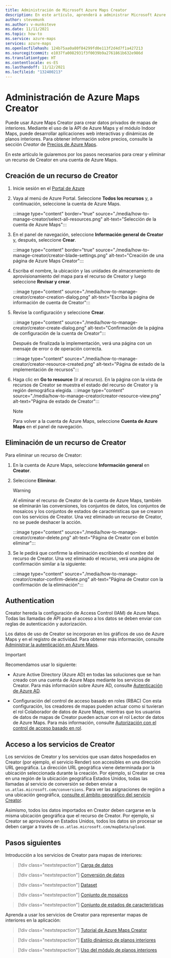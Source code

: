 ```yaml
---
title: Administración de Microsoft Azure Maps Creator
description: En este artículo, aprenderá a administrar Microsoft Azure Maps Creator.
author: stevemunk
ms.author: v-munksteve
ms.date: 11/11/2021
ms.topic: how-to
ms.service: azure-maps
services: azure-maps
ms.openlocfilehash: 124b75aa0a80f84299fd0e113f2d4d7f1a427213
ms.sourcegitcommit: e1037fa0082931f3f0039b9a2761861b632e986d
ms.translationtype: HT
ms.contentlocale: es-ES
ms.lasthandoff: 11/12/2021
ms.locfileid: "132400213"
---
```

# <a name="manage-azure-maps-creator"></a>Administración de Azure Maps Creator

Puede usar Azure Maps Creator para crear datos privados de mapas de interiores. Mediante el uso de la API de Azure Maps y el módulo Indoor Maps, puede desarrollar aplicaciones web interactivas y dinámicas de planos interiores. Para obtener información sobre precios, consulte la sección *Creator* de [Precios de Azure Maps](https://aka.ms/CreatorPricing).

En este artículo le guiaremos por los pasos necesarios para crear y eliminar un recurso de Creator en una cuenta de Azure Maps.

## <a name="create-creator-resource"></a>Creación de un recurso de Creator

1. Inicie sesión en el [Portal de Azure](https://portal.azure.com)

2. Vaya al menú de Azure Portal. Seleccione **Todos los recursos** y, a continuación, seleccione la cuenta de Azure Maps.

      :::image type="content" border="true" source="./media/how-to-manage-creator/select-all-resources.png" alt-text="Selección de la cuenta de Azure Maps":::

3. En el panel de navegación, seleccione **Información general de Creator** y, después, seleccione **Crear**.

    :::image type="content" border="true" source="./media/how-to-manage-creator/creator-blade-settings.png" alt-text="Creación de una página de Azure Maps Creator":::

4. Escriba el nombre, la ubicación y las unidades de almacenamiento de aprovisionamiento del mapa para el recurso de Creator y luego seleccione **Revisar y crear**.

   :::image type="content" source="./media/how-to-manage-creator/creator-creation-dialog.png" alt-text="Escriba la página de información de cuenta de Creator":::

5. Revise la configuración y seleccione **Crear**.

    :::image type="content" source="./media/how-to-manage-creator/creator-create-dialog.png" alt-text="Confirmación de la página de configuración de la cuenta de Creator":::

    Después de finalizada la implementación, verá una página con un mensaje de error o de operación correcta.

    :::image type="content" source="./media/how-to-manage-creator/creator-resource-created.png" alt-text="Página de estado de la implementación de recursos":::

6. Haga clic en **Go to resource** (Ir al recurso). En la página con la vista de recursos de Creator se muestra el estado del recurso de Creator y la región demográfica elegida.
      :::image type="content" source="./media/how-to-manage-creator/creator-resource-view.png" alt-text="Página de estado de Creator":::

   >[!NOTE]
   >Para volver a la cuenta de Azure Maps, seleccione **Cuenta de Azure Maps** en el panel de navegación.

## <a name="delete-creator-resource"></a>Eliminación de un recurso de Creator

Para eliminar un recurso de Creator:

1. En la cuenta de Azure Maps, seleccione **Información general** en **Creator**.

2. Seleccione **Eliminar**.

    >[!WARNING]
    >Al eliminar el recurso de Creator de la cuenta de Azure Maps, también se eliminarán las conversiones, los conjuntos de datos, los conjuntos de mosaicos y los conjuntos de estados de características que se crearon con los servicios de Creator. Una vez eliminado un recurso de Creator, no se puede deshacer la acción.

     :::image type="content" source="./media/how-to-manage-creator/creator-delete.png" alt-text="Página de Creator con el botón eliminar":::

3. Se le pedirá que confirme la eliminación escribiendo el nombre del recurso de Creator. Una vez eliminado el recurso, verá una página de confirmación similar a la siguiente:

     :::image type="content" source="./media/how-to-manage-creator/creator-confirm-delete.png" alt-text="Página de Creator con la confirmación de la eliminación":::

## <a name="authentication"></a>Authentication

Creator hereda la configuración de Access Control (IAM) de Azure Maps. Todas las llamadas de API para el acceso a los datos se deben enviar con reglas de autenticación y autorización.

Los datos de uso de Creator se incorporan en los gráficos de uso de Azure Maps y en el registro de actividad.  Para obtener más información, consulte [Administrar la autenticación en Azure Maps](./how-to-manage-authentication.md).

>[!Important]
>Recomendamos usar lo siguiente:
>
> * Azure Active Directory (Azure AD) en todas las soluciones que se han creado con una cuenta de Azure Maps mediante los servicios de Creator. Para más información sobre Azure AD, consulte [Autenticación de Azure AD](azure-maps-authentication.md#azure-ad-authentication).
>
>* Configuración del control de acceso basado en roles (RBAC) Con esta configuración, los creadores de mapas pueden actuar como si tuvieran el rol Colaborador de datos de Azure Maps, mientras que los usuarios de datos de mapas de Creator pueden actuar con el rol Lector de datos de Azure Maps. Para más información, consulte [Autorización con el control de acceso basado en rol](azure-maps-authentication.md#authorization-with-role-based-access-control).

## <a name="access-to-creator-services"></a>Acceso a los servicios de Creator

Los servicios de Creator y los servicios que usan datos hospedados en Creator (por ejemplo, el servicio Render) son accesibles en una dirección URL geográfica. La dirección URL geográfica viene determinada por la ubicación seleccionada durante la creación. Por ejemplo, si Creator se crea en una región de la ubicación geográfica Estados Unidos, todas las llamadas al servicio de conversión se deben enviar a `us.atlas.microsoft.com/conversions`. Para ver las asignaciones de región a una ubicación geográfica, [consulte el ámbito geográfico del servicio Creator](creator-geographic-scope.md).

Asimismo, todos los datos importados en Creator deben cargarse en la misma ubicación geográfica que el recurso de Creator. Por ejemplo, si Creator se aprovisiona en Estados Unidos, todos los datos sin procesar se deben cargar a través de `us.atlas.microsoft.com/mapData/upload`.

## <a name="next-steps"></a>Pasos siguientes

Introducción a los servicios de Creator para mapas de interiores:

> [!div class="nextstepaction"]
> [Carga de datos](creator-indoor-maps.md#upload-a-drawing-package)

> [!div class="nextstepaction"]
> [Conversión de datos](creator-indoor-maps.md#convert-a-drawing-package)

> [!div class="nextstepaction"]
> [Dataset](creator-indoor-maps.md#datasets)

> [!div class="nextstepaction"]
> [Conjunto de mosaicos](creator-indoor-maps.md#tilesets)

> [!div class="nextstepaction"]
> [Conjunto de estados de características](creator-indoor-maps.md#feature-statesets)

Aprenda a usar los servicios de Creator para representar mapas de interiores en la aplicación:

> [!div class="nextstepaction"]
> [Tutorial de Azure Maps Creator](tutorial-creator-indoor-maps.md)

> [!div class="nextstepaction"]
> [Estilo dinámico de planos interiores](indoor-map-dynamic-styling.md)

> [!div class="nextstepaction"]
> [Uso del módulo de planos interiores](how-to-use-indoor-module.md)
